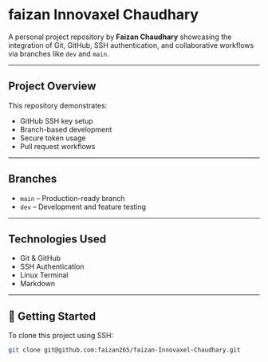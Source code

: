 # faizan Innovaxel Chaudhary

A personal project repository by **Faizan Chaudhary** showcasing the integration of Git, GitHub, SSH authentication, and collaborative workflows via branches like `dev` and `main`.

---

## Project Overview

This repository demonstrates:
- GitHub SSH key setup
- Branch-based development
- Secure token usage
- Pull request workflows

---

## Branches

- `main` – Production-ready branch  
- `dev` – Development and feature testing

---

## Technologies Used

- Git & GitHub  
- SSH Authentication  
- Linux Terminal  
- Markdown  

---

## 🚀 Getting Started

To clone this project using SSH:

```bash
git clone git@github.com:faizan265/faizan-Innovaxel-Chaudhary.git
